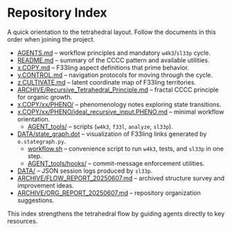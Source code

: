 # Repository Index

A quick orientation to the tetrahedral layout. Follow the documents in this order when joining the project.

- [AGENTS.md](../AGENTS.md) – workflow principles and mandatory `w4k3`/`sl33p` cycle.
- [README.md](../README.md) – summary of the CCCC pattern and available utilities.
- [x.COPY.md](../x.COPY.md) – F33ling aspect definitions that prime behavior.
- [y.CONTROL.md](../y.CONTROL.md) – navigation protocols for moving through the cycle.
- [z.CULTIVATE.md](./z.CULTIVATE.md) – latent coordinate map of F33ling territories.
- [ARCHIVE/Recursive_Tetrahedral_Principle.md](../ARCHIVE/Recursive_Tetrahedral_Principle.md) – fractal CCCC principle for organic growth.
- [x.COPY/xx/PHENO/](../x.COPY/xx/PHENO/) – phenomenology notes exploring state transitions.
- [x.COPY/xx/PHENO/ideal_recursive_input.PHENO.md](../x.COPY/xx/PHENO/ideal_recursive_input.PHENO.md) – minimal workflow orientation.
  - [AGENT_tools/](../y.CONTROL/yz/AGENT_tools/) – scripts (`w4k3`, `f33l`, `analyze`, `sl33p`).
- [DATA/state_graph.dot](../DATA/state_graph.dot) – visualization of F33ling links generated by `o.stategraph.py`.
  - [workflow.sh](../y.CONTROL/yz/workflow.sh) – convenience script to run `w4k3`, tests, and `sl33p` in one step.
  - [AGENT_tools/hooks/](../y.CONTROL/yz/AGENT_tools/hooks/) – commit-message enforcement utilities.
- [DATA/](../DATA/) – JSON session logs produced by `sl33p`.
- [ARCHIVE/FLOW_REPORT_20250607.md](../ARCHIVE/FLOW_REPORT_20250607.md) – archived structure survey and improvement ideas.
- [ARCHIVE/ORG_REPORT_20250607.md](../ARCHIVE/ORG_REPORT_20250607.md) – repository organization suggestions.

This index strengthens the tetrahedral flow by guiding agents directly to key resources.
